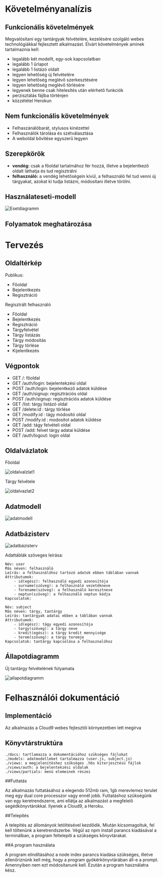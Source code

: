 # Követelményanalízis

## Funkcionális követelmények

Megvalósítani egy tantárgyak felvételére, kezelésére szolgáló webes
technológiákkal fejlesztett alkalmazást. Elvárt követelmények aminek
tartalmaznia kell:

* legalább két modellt, egy-sok kapcsolatban
* legalább 1 űrlapot
* legalább 1 listázó oldalt
* legyen lehetőség új felvételére
* legyen lehetőség meglévő szerkesztésére
* legyen lehetőség meglévő törlésére
* legyenek benne csak hitelesítés után elérhető funkciók
* perzisztálás fájlba történjen
* közzététel Herokun

## Nem funkcionális követelmények

* Felhaszánálóbarát, stylusos kinézettel
* Felhasználók tárolása és szétválasztása
* A weboldal bővitése egyszerű legyen

## Szerepkörök

* __vendég:__ csak a főoldal tartalmához fér hozzá,
illetve a bejelentkező oldalt láthatja és tud regisztrálni
* __felhasználó:__ a vendég lehetőségein kívül, a felhasználó
fel tud venni új tárgyakat, azokat ki tudja listázni, módosítani illetve törölni.

## Használateseti-modell

![Esetdiagramm](docs/img/esetdia.png)

## Folyamatok meghatározása

# Tervezés

## Oldaltérkép

Publikus:

- Főoldal
- Bejelentkezés
- Regisztráció

Regisztrált felhasználó

- Főoldal
- Bejelentkezés
- Regisztráció
- Tárgyfelvétel
- Tárgy listázás
- Tárgy módosítás
- Tárgy törlése
- Kijelentkezés

## Végpontok

* GET /: főoldal
* GET /auth/login: bejelentekzési oldal
* POST /auth/login: bejelentkező adatok küldése
* GET /auth/signup: regisztrációs oldal
* POST /auth/signup: regisztrációs adatok küldése
* GET /list: tárgy listázó oldal
* GET /delete:id : tárgy törlése
* GET /modify:id : tágy módosító oldal
* POST /modify:id : modosítot adatok küldése
* GET /add: tágy felvételi oldal
* POST /add: felvet tárgy adatai küldése
* GET /auth/logout: login oldal

## Oldalvázlatok

Főoldal

![oldalvalzlat1](docs/img/fooldal.jpg)

Tárgy felvétele

![oldalvazlat2](docs/img/hozzaad.jpg)

## Adatmodell

![adatmodell](docs/img/adatmodell.png)

## Adatbázisterv

![adatbázisterv](docs/img/adatbazisterv.png)

Adattáblák szöveges leírása:

    Név: user
    Más néven: felhasználó
    Leírás: a felhasználóhoz tartozó adatok ebben táblában vannak
    Attributumok:
        - id(egész): felhasználó egyedi azonosítója
        - surname(szöveg): a felhasználó vezetékneve
        - forename(szöveg): a felhasználó keresztneve
        - neptun(szöveg): a felhasználó neptun kódja
    Kapcsolatok:
    
    Név: subject
    Más néven: tárgy, tantárgy
    Leírás: tantárgyak adatai ebben a táblában vannak
    Attributumok:
        - id(egész): tágy egyedi azonosítója
        - targy(szöveg): a tárgy neve
        - kredit(egész): a tárgy kredit mennyisége
        - terem(szöveg): a tárgy teremje
    Kapcsolatok: tantárgy kapcsolása a felhasznalóhoz

## Állapotdiagramm

Új tantárgy felvételének folyamata

![allapotdiagramm](docs/img/allapot.png)

# Felhasználói dokumentáció

## Implementáció

Az alkalmazás a Cloud9 webes fejlesztői környezetben lett megírva

## Könyvtárstruktúra
    
    ./docs: tartlamazza a dokumentációhoz szükséges fájlokat
    ./models: adatmodelleket tartalmazza (user.js, subject.js)
    ./views: a megjelenítéshez szükséges .hbs kiterjesztésü fájlok
    ./views/auth: a bejelentekzési oldalak
    ./views/partials: menü elemeinek részei
    
##Futtatás

Az alkalmazás futtatásához a elegendo 512mb ram, 1gb merevlemez terulet meg egy dual core processzor vagy ennél jobb.
Futtatáshoz szükségünk van egy keretrendszerre, ami ellátja az alkalmazást a megfelelő segédkönyvtárokkal. Ilyenek a Cloud9, a Heroku.

##Telepítés

A telepítés az állományok letöltésével kezdődik. Miután kicsomagoltuk, fel kell töltenünk a keretrendszerbe. Végül az npm install parancs kiadásával a terminálban, a program feltelepíti a szükséges könyvtárakat.

##A program használata

A program elindításához a node index parancs kiadása szükséges, illetve ellenőriznünk kell még, hogy a program gyökérkönyvtárában áll-e a prompt. Amennyiben nem ezt módosítanunk kell. Ezután a program használatra kész.
    
    
    
    
    
    
    










